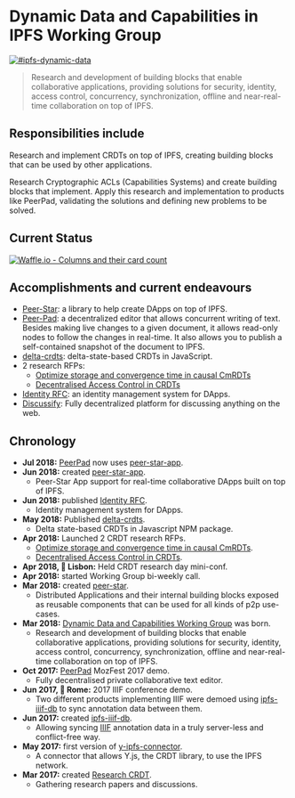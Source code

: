 # Dynamic Data and Capabilities in IPFS Working Group

[![#ipfs-dynamic-data](https://img.shields.io/badge/irc-%23ipfs--dynamic--data-brightgreen.svg)](https://webchat.freenode.net/?channels=ipfs-dynamic-data)

> Research and development of building blocks that enable collaborative applications, providing solutions for security, identity, access control, concurrency, synchronization, offline and near-real-time collaboration on top of IPFS.

## Responsibilities include

Research and implement CRDTs on top of IPFS, creating building blocks that can be used by other applications.

Research Cryptographic ACLs (Capabilities Systems) and create building blocks that implement.
Apply this research and implementation to products like PeerPad, validating the solutions and defining new problems to be solved.

## Current Status

[![Waffle.io - Columns and their card count](https://badge.waffle.io/ipfs/dynamic-data-and-capabilities.svg?columns=all)](https://waffle.io/ipfs/dynamic-data-and-capabilities)


## Accomplishments and current endeavours

- [Peer-Star](https://github.com/ipfs-shipyard/peer-star-app): a library to help create DApps on top of IPFS.
- [Peer-Pad](https://peerpad.net): a decentralized editor that allows concurrent writing of text. Besides making live changes to a given document, it allows read-only nodes to follow the changes in real-time. It also allows you to publish a self-contained snapshot of the document to IPFS.
- [delta-crdts](https://github.com/ipfs-shipyard/js-delta-crdts#delta-crdts): delta-state-based CRDTs in JavaScript.
- 2 research RFPs:
  - [Optimize storage and convergence time in causal CmRDTs](https://github.com/protocol/research/issues/9)
  - [Decentralised Access Control in CRDTs](https://github.com/protocol/research/issues/8)
- [Identity RFC](https://github.com/ipfs-shipyard/peer-star/blob/c249510b4873a9a4b58b245bf97dbe48513a2689/docs/rfc-identity.md): an identity management system for DApps.
- [Discussify](https://github.com/ipfs-shipyard/discussify/): Fully decentralized platform for discussing anything on the web.


## Chronology

- **Jul 2018:** [PeerPad](https://peerpad.net/) now uses [peer-star-app](https://github.com/ipfs-shipyard/peer-star-app).
- **Jun 2018:** created [peer-star-app](https://github.com/ipfs-shipyard/peer-star-app).
  - Peer-Star App support for real-time collaborative DApps built on top of IPFS.
- **Jun 2018:** published [Identity RFC](https://github.com/ipfs-shipyard/peer-star/blob/c249510b4873a9a4b58b245bf97dbe48513a2689/docs/rfc-identity.md).
  - Identity management system for DApps.
- **May 2018:** Published [delta-crdts](https://github.com/ipfs-shipyard/js-delta-crdts).
  - Delta state-based CRDTs in Javascript NPM package.
- **Apr 2018:** Launched 2 CRDT research RFPs.
  - [Optimize storage and convergence time in causal CmRDTs](https://github.com/protocol/research/issues/9).
  - [Decentralised Access Control in CRDTs](https://github.com/protocol/research/issues/8).
- **Apr 2018, 📍 Lisbon:** Held CRDT research day mini-conf.
- **Apr 2018:** started Working Group bi-weekly call.
- **Mar 2018:** created [peer-star](https://github.com/ipfs-shipyard/peer-star).
  - Distributed Applications and their internal building blocks exposed as reusable components that can be used for all kinds of p2p use-cases.
- **Mar 2018:** [Dynamic Data and Capabilities Working Group](https://github.com/ipfs/dynamic-data-and-capabilities) was born.
  - Research and development of building blocks that enable collaborative applications, providing solutions for security, identity, access control, concurrency, synchronization, offline and near-real-time collaboration on top of IPFS.
- **Oct 2017:** [PeerPad](https://peerpad.net/) MozFest 2017 demo.
  - Fully decentralised private collaborative text editor.
- **Jun 2017, 📍 Rome:** 2017 IIIF conference demo.
  - Two different products implementing IIIF were demoed using [ipfs-iiif-db](https://github.com/ipfs-shipyard/ipfs-iiif-db) to sync annotation data between them.
- **Jun 2017:** created [ipfs-iiif-db](https://github.com/ipfs-shipyard/ipfs-iiif-db).
  - Allowing syncing [IIIF](http://iiif.io/) annotation data in a truly server-less and conflict-free way.
- **May 2017:** first version of [y-ipfs-connector](https://github.com/ipfs-shipyard/y-ipfs-connector#readme).
  - A connector that allows Y.js, the CRDT library, to use the IPFS network.
- **Mar 2017:** created [Research CRDT](https://github.com/ipfs/research-CRDT).
  - Gathering research papers and discussions.
